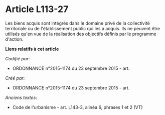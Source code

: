 # Article L113-27

Les biens acquis sont intégrés dans le domaine privé de la collectivité territoriale ou de l'établissement public qui les a
acquis. Ils ne peuvent être utilisés qu'en vue de la réalisation des objectifs définis par le programme d'action.

**Liens relatifs à cet article**

_Codifié par_:

  - ORDONNANCE n°2015-1174 du 23 septembre 2015 - art.

_Créé par_:

  - ORDONNANCE n°2015-1174 du 23 septembre 2015 - art.

_Anciens textes_:

  - Code de l'urbanisme - art. L143-3, alinéa 6, phrases 1 et 2 (VT)
